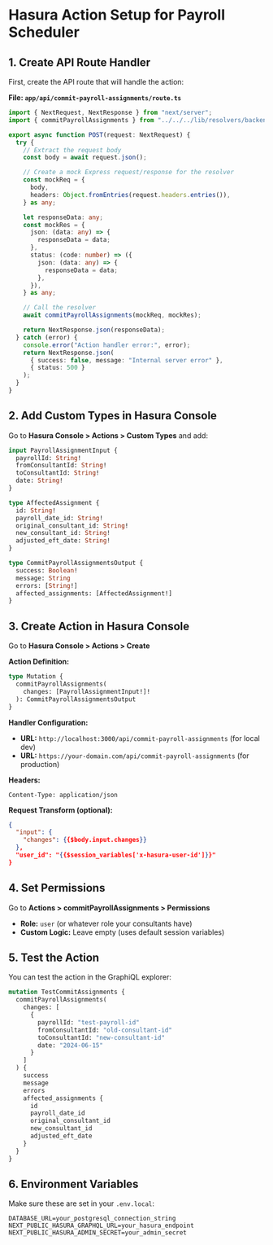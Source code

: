 # Hasura Action Setup for Payroll Scheduler

## 1. Create API Route Handler

First, create the API route that will handle the action:

**File: `app/api/commit-payroll-assignments/route.ts`**

```typescript
import { NextRequest, NextResponse } from "next/server";
import { commitPayrollAssignments } from "../../../lib/resolvers/backend_resolver";

export async function POST(request: NextRequest) {
  try {
    // Extract the request body
    const body = await request.json();

    // Create a mock Express request/response for the resolver
    const mockReq = {
      body,
      headers: Object.fromEntries(request.headers.entries()),
    } as any;

    let responseData: any;
    const mockRes = {
      json: (data: any) => {
        responseData = data;
      },
      status: (code: number) => ({
        json: (data: any) => {
          responseData = data;
        },
      }),
    } as any;

    // Call the resolver
    await commitPayrollAssignments(mockReq, mockRes);

    return NextResponse.json(responseData);
  } catch (error) {
    console.error("Action handler error:", error);
    return NextResponse.json(
      { success: false, message: "Internal server error" },
      { status: 500 }
    );
  }
}
```

## 2. Add Custom Types in Hasura Console

Go to **Hasura Console > Actions > Custom Types** and add:

```graphql
input PayrollAssignmentInput {
  payrollId: String!
  fromConsultantId: String!
  toConsultantId: String!
  date: String!
}

type AffectedAssignment {
  id: String!
  payroll_date_id: String!
  original_consultant_id: String!
  new_consultant_id: String!
  adjusted_eft_date: String!
}

type CommitPayrollAssignmentsOutput {
  success: Boolean!
  message: String
  errors: [String!]
  affected_assignments: [AffectedAssignment!]
}
```

## 3. Create Action in Hasura Console

Go to **Hasura Console > Actions > Create**

**Action Definition:**

```graphql
type Mutation {
  commitPayrollAssignments(
    changes: [PayrollAssignmentInput!]!
  ): CommitPayrollAssignmentsOutput
}
```

**Handler Configuration:**

- **URL:** `http://localhost:3000/api/commit-payroll-assignments` (for local dev)
- **URL:** `https://your-domain.com/api/commit-payroll-assignments` (for production)

**Headers:**

```
Content-Type: application/json
```

**Request Transform (optional):**

```json
{
  "input": {
    "changes": {{$body.input.changes}}
  },
  "user_id": "{{$session_variables['x-hasura-user-id']}}"
}
```

## 4. Set Permissions

Go to **Actions > commitPayrollAssignments > Permissions**

- **Role:** `user` (or whatever role your consultants have)
- **Custom Logic:** Leave empty (uses default session variables)

## 5. Test the Action

You can test the action in the GraphiQL explorer:

```graphql
mutation TestCommitAssignments {
  commitPayrollAssignments(
    changes: [
      {
        payrollId: "test-payroll-id"
        fromConsultantId: "old-consultant-id"
        toConsultantId: "new-consultant-id"
        date: "2024-06-15"
      }
    ]
  ) {
    success
    message
    errors
    affected_assignments {
      id
      payroll_date_id
      original_consultant_id
      new_consultant_id
      adjusted_eft_date
    }
  }
}
```

## 6. Environment Variables

Make sure these are set in your `.env.local`:

```env
DATABASE_URL=your_postgresql_connection_string
NEXT_PUBLIC_HASURA_GRAPHQL_URL=your_hasura_endpoint
NEXT_PUBLIC_HASURA_ADMIN_SECRET=your_admin_secret
```
